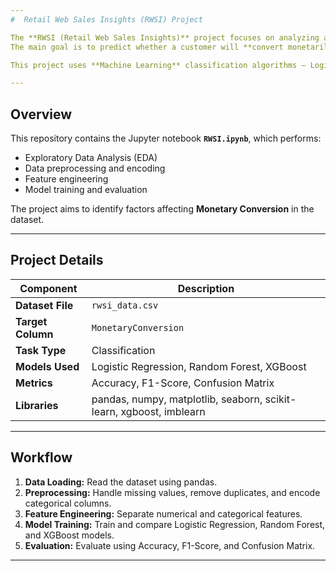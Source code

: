 ```yaml
---
#  Retail Web Sales Insights (RWSI) Project

The **RWSI (Retail Web Sales Insights)** project focuses on analyzing and predicting customer behavior in an online sales dataset.  
The main goal is to predict whether a customer will **convert monetarily (make a purchase)** based on various demographic, transactional, and behavioral features.

This project uses **Machine Learning** classification algorithms — Logistic Regression, Random Forest, and XGBoost — to build a robust model that identifies conversion patterns and helps improve marketing strategies.

---
```


##  Overview
This repository contains the Jupyter notebook **`RWSI.ipynb`**, which performs:

- Exploratory Data Analysis (EDA)  
- Data preprocessing and encoding  
- Feature engineering  
- Model training and evaluation  

The project aims to identify factors affecting **Monetary Conversion** in the dataset.

---

##  Project Details
| Component | Description |
|------------|-------------|
| **Dataset File** | `rwsi_data.csv` |
| **Target Column** | `MonetaryConversion` |
| **Task Type** | Classification |
| **Models Used** | Logistic Regression, Random Forest, XGBoost |
| **Metrics** | Accuracy, F1-Score, Confusion Matrix |
| **Libraries** | pandas, numpy, matplotlib, seaborn, scikit-learn, xgboost, imblearn |

---

##  Workflow
1. **Data Loading:** Read the dataset using pandas.  
2. **Preprocessing:** Handle missing values, remove duplicates, and encode categorical columns.  
3. **Feature Engineering:** Separate numerical and categorical features.  
4. **Model Training:** Train and compare Logistic Regression, Random Forest, and XGBoost models.  
5. **Evaluation:** Evaluate using Accuracy, F1-Score, and Confusion Matrix.

---


